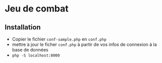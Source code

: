 # Jeu de combat

## Installation

- Copier le fichier `conf-sample.php` en `conf.php`
- mettre à jour le ficher `conf.php` à partir de vos infos de connexion à la base de données
- `php -S localhost:8000`